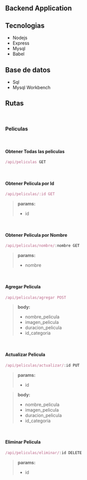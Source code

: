 ## **Backend Application**

## **Tecnologias**

- Nodejs
- Express
- Mysql
- Babel

## Base de datos

- Sql
- Mysql Workbench

## **Rutas**

<br>

### **Peliculas**

<br>

#### **Obtener Todas las peliculas**
```javascript
/api/peliculas GET
```

<br>

#### **Obtener Pelicula por Id**
```javascript
/api/peliculas/:id GET
```
> **params:** 
> - id

<br>

#### **Obtener Pelicula por Nombre**
```javascript
/api/peliculas/nombre/:nombre GET
```
> **params:** 
> - nombre

<br>

#### **Agregar Pelicula**
```javascript
/api/peliculas/agregar POST
```
> **body:** 
> - nombre_pelicula
> - imagen_pelicula
> - duracion_pelicula
> - id_categoria

<br>

#### **Actualizar Pelicula**
```javascript
/api/peliculas/actualizar/:id PUT
```

> **params:**
> - id

> **body:**
> - nombre_pelicula
> - imagen_pelicula
> - duracion_pelicula
> - id_categoria

<br>

#### **Eliminar Pelicula**
```javascript
/api/peliculas/eliminar/:id DELETE
```

> **params:**
> - id



